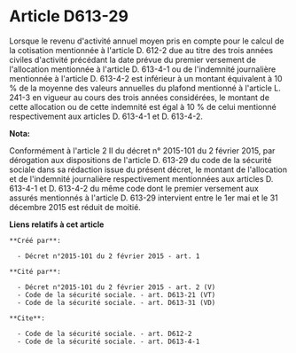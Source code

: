 # Article D613-29

Lorsque le revenu d'activité annuel moyen pris en compte pour le calcul de la cotisation mentionnée à l'article D. 612-2 due
au titre des trois années civiles d'activité précédant la date prévue du premier versement de l'allocation mentionnée à
l'article D. 613-4-1 ou de l'indemnité journalière mentionnée à l'article D. 613-4-2 est inférieur à un montant équivalent à
10 % de la moyenne des valeurs annuelles du plafond mentionné à l'article L. 241-3 en vigueur au cours des trois années
considérées, le montant de cette allocation ou de cette indemnité est égal à 10 % de celui mentionné respectivement aux
articles D. 613-4-1 et D. 613-4-2.

**Nota:**

Conformément à l'article 2 II du décret n° 2015-101 du 2 février 2015, par dérogation aux  dispositions de l'article D.
613-29 du code de la sécurité sociale dans sa rédaction issue du présent décret, le montant de l'allocation et de l'indemnité
journalière respectivement mentionnées aux articles D. 613-4-1 et D. 613-4-2 du même code dont le premier versement aux
assurés mentionnés à l'article D. 613-29 intervient entre le 1er mai et le 31 décembre 2015 est réduit de moitié.

**Liens relatifs à cet article**

	**Créé par**:

	  - Décret n°2015-101 du 2 février 2015 - art. 1

	**Cité par**:

	  - Décret n°2015-101 du 2 février 2015 - art. 2 (V)
	  - Code de la sécurité sociale. - art. D613-21 (VT)
	  - Code de la sécurité sociale. - art. D613-31 (VD)

	**Cite**:

	  - Code de la sécurité sociale. - art. D612-2
	  - Code de la sécurité sociale. - art. D613-4-1

